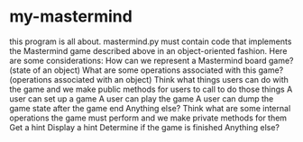 # my-mastermind
this program is all about. mastermind.py must contain code that implements the Mastermind game described above in an object-oriented fashion. Here are some considerations:
How can we represent a Mastermind board game? (state of an object)
What are some operations associated with this game? (operations associated with an object)
Think what things users can do with the game and we make public methods for users to call to do those things
A user can set up a game
A user can play the game
A user can dump the game state after the game end
Anything else?
Think what are some internal operations the game must perform and we make private methods for them
Get a hint
Display a hint
Determine if the game is finished
Anything else?
